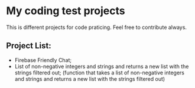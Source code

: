 # My coding test projects

This is different projects for code praticing. Feel free to contribute always.

## Project List:

- Firebase Friendly Chat;
- List of non-negative integers and strings and returns a new list with the strings filtered out;
(function that takes a list of non-negative integers and strings and returns a new list with the strings filtered out)